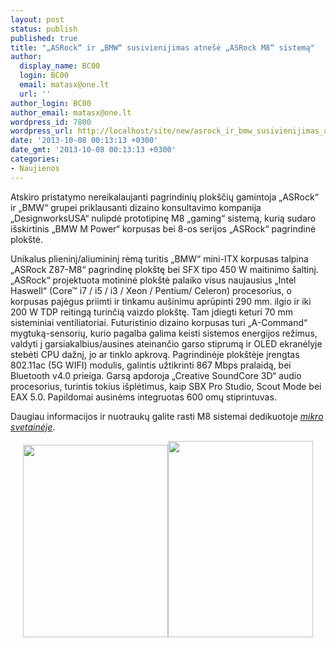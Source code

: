 ```yaml
---
layout: post
status: publish
published: true
title: "„ASRock“ ir „BMW“ susivienijimas atnešė „ASRock M8“ sistemą"
author:
  display_name: BC00
  login: BC00
  email: matasx@one.lt
  url: ''
author_login: BC00
author_email: matasx@one.lt
wordpress_id: 7800
wordpress_url: http://localhost/site/new/asrock_ir_bmw_susivienijimas_atnese_asrock_m8_sistema/
date: '2013-10-08 00:13:13 +0300'
date_gmt: '2013-10-08 00:13:13 +0300'
categories:
- Naujienos
---
```

<p>
	Atskiro pristatymo nereikalaujanti pagrindinių plok&scaron;čių gamintoja &bdquo;ASRock&ldquo; ir &bdquo;BMW&ldquo; grupei priklausanti dizaino konsultavimo kompanija &bdquo;DesignworksUSA&ldquo; nulipdė prototipinę M8 &bdquo;gaming&ldquo; sistemą, kurią sudaro i&scaron;skirtinis &bdquo;BMW M Power&ldquo; korpusas bei 8-os serijos &bdquo;ASRock&ldquo; pagrindinė plok&scaron;tė.</p>
<p>	Unikalus plieninį/aliumininį rėmą turitis &bdquo;BMW&ldquo; mini-ITX korpusas talpina &bdquo;ASRock Z87-M8&ldquo; pagrindinę plok&scaron;tę bei SFX tipo 450 W maitinimo &scaron;altinį. &bdquo;ASRock&ldquo; projektuota motininė plok&scaron;tė palaiko visus naujausius &bdquo;Intel Haswell&ldquo; (Core&trade; i7 / i5 / i3 / Xeon / Pentium/ Celeron) procesorius, o korpusas pajėgus priimti ir tinkamu au&scaron;inimu aprūpinti 290 mm. ilgio ir iki 200 W TDP reitingą turinčią vaizdo plok&scaron;tę. Tam įdiegti keturi 70 mm sisteminiai ventiliatoriai. Futuristinio dizaino korpusas turi &bdquo;A-Command&ldquo; mygtuką-sensorių, kurio pagalba galima keisti sistemos energijos režimus, valdyti į garsiakalbius/ausines ateinančio garso stiprumą ir OLED ekranėlyje stebėti CPU dažnį, jo ar tinklo apkrovą. Pagrindinėje plok&scaron;tėje įrengtas 802.11ac (5G WIFI) modulis, galintis užtikrinti 867 Mbps pralaidą, bei Bluetooth v4.0 prieiga. Garsą apdoroja &bdquo;Creative SoundCore 3D&ldquo; audio procesorius, turintis tokius i&scaron;plėtimus, kaip SBX Pro Studio, Scout Mode bei EAX 5.0. Papildomai ausinėms integruotas 600 omų stiprintuvas.</p>
<p>
	Daugiau informacijos ir nuotraukų galite rasti M8 sistemai dedikuotoje <a href="http://www.asrock.com/microsite/M8/"><em>mikro svetainėje</em></a>.</p>
<p style="text-align: center;">
	<a href="http://technews.lt/userfiles/112161-asrock-m8-1s.jpg"><img alt="" src="http://technews.lt/userfiles/112161-asrock-m8-1s.jpg" style="width: 232px; height: 308px;" /></a><a href="http://technews.lt/userfiles/112161-asrock-m8-2s.jpg"><img alt="" src="http://technews.lt/userfiles/112161-asrock-m8-2s.jpg" style="width: 232px; height: 314px;" /></a></p>
